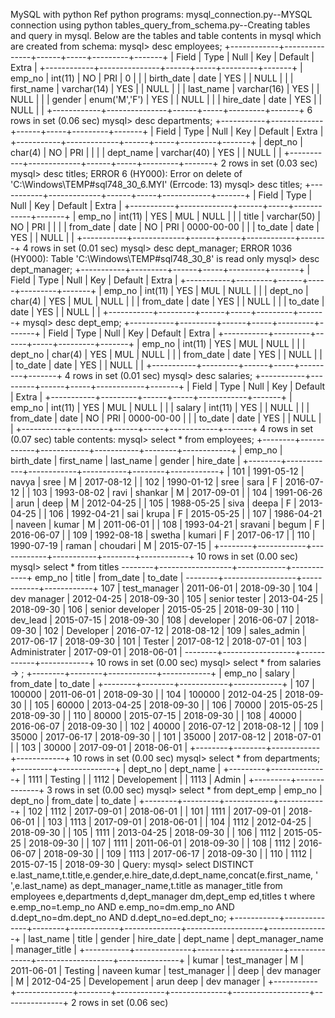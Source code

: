 MySQL with python
Ref python programs:  mysql_connection.py--MYSQL connection using python 
tables_query_from_schema.py--Creating tables and query in mysql.
Below are the tables and table contents in mysql which are created from schema:
mysql> desc employees;
+------------+---------------+------+-----+---------+-------+
| Field      | Type          | Null | Key | Default | Extra |
+------------+---------------+------+-----+---------+-------+
| emp_no     | int(11)       | NO   | PRI | 0       |       |
| birth_date | date          | YES  |     | NULL    |       |
| first_name | varchar(14)   | YES  |     | NULL    |       |
| last_name  | varchar(16)   | YES  |     | NULL    |       |
| gender     | enum('M','F') | YES  |     | NULL    |       |
| hire_date  | date          | YES  |     | NULL    |       |
+------------+---------------+------+-----+---------+-------+
6 rows in set (0.06 sec)
mysql> desc departments;
+-----------+-------------+------+-----+---------+-------+
| Field     | Type        | Null | Key | Default | Extra |
+-----------+-------------+------+-----+---------+-------+
| dept_no   | char(4)     | NO   | PRI |         |       |
| dept_name | varchar(40) | YES  |     | NULL    |       |
+-----------+-------------+------+-----+---------+-------+
2 rows in set (0.03 sec)
mysql> desc  titles;
ERROR 6 (HY000): Error on delete of 'C:\Windows\TEMP\#sql748_30_6.MYI' (Errcode: 13)
mysql> desc titles;
+-----------+-------------+------+-----+------------+-------+
| Field     | Type        | Null | Key | Default    | Extra |
+-----------+-------------+------+-----+------------+-------+
| emp_no    | int(11)     | YES  | MUL | NULL       |       |
| title     | varchar(50) | NO   | PRI |            |       |
| from_date | date        | NO   | PRI | 0000-00-00 |       |
| to_date   | date        | YES  |     | NULL       |       |
+-----------+-------------+------+-----+------------+-------+
4 rows in set (0.01 sec)
mysql> desc dept_manager;
ERROR 1036 (HY000): Table 'C:\Windows\TEMP\#sql748_30_8' is read only
mysql> desc dept_manager;
+-----------+---------+------+-----+---------+-------+
| Field     | Type    | Null | Key | Default | Extra |
+-----------+---------+------+-----+---------+-------+
| emp_no    | int(11) | YES  | MUL | NULL    |       |
| dept_no   | char(4) | YES  | MUL | NULL    |       |
| from_date | date    | YES  |     | NULL    |       |
| to_date   | date    | YES  |     | NULL    |       |
+-----------+---------+------+-----+---------+-------+
mysql> desc dept_emp;
+-----------+---------+------+-----+---------+-------+
| Field     | Type    | Null | Key | Default | Extra |
+-----------+---------+------+-----+---------+-------+
| emp_no    | int(11) | YES  | MUL | NULL    |       |
| dept_no   | char(4) | YES  | MUL | NULL    |       |
| from_date | date    | YES  |     | NULL    |       |
| to_date   | date    | YES  |     | NULL    |       |
+-----------+---------+------+-----+---------+-------+
4 rows in set (0.01 sec)
mysql> desc salaries;
+-----------+---------+------+-----+------------+-------+
| Field     | Type    | Null | Key | Default    | Extra |
+-----------+---------+------+-----+------------+-------+
| emp_no    | int(11) | YES  | MUL | NULL       |       |
| salary    | int(11) | YES  |     | NULL       |       |
| from_date | date    | NO   | PRI | 0000-00-00 |       |
| to_date   | date    | YES  |     | NULL       |       |
+-----------+---------+------+-----+------------+-------+
4 rows in set (0.07 sec)
table contents:
mysql> select * from employees;
+--------+------------+------------+-----------+--------+------------+
| emp_no | birth_date | first_name | last_name | gender | hire_date  |
+--------+------------+------------+-----------+--------+------------+
|    101 | 1991-05-12 | navya      | sree      | M      | 2017-08-12 |
|    102 | 1990-01-12 | sree       | sara      | F      | 2016-07-12 |
|    103 | 1993-08-02 | ravi       | shankar   | M      | 2017-09-01 |
|    104 | 1991-06-26 | arun       | deep      | M      | 2012-04-25 |
|    105 | 1988-05-25 | siva       | deepa     | F      | 2013-04-25 |
|    106 | 1992-04-21 | sai        | krupa     | F      | 2015-05-25 |
|    107 | 1986-04-21 | naveen     | kumar     | M      | 2011-06-01 |
|    108 | 1993-04-21 | sravani    | begum     | F      | 2016-06-07 |
|    109 | 1992-08-18 | swetha     | kumari    | F      | 2017-06-17 |
|    110 | 1990-07-19 | raman      | choudari  | M      | 2015-07-15 |
+--------+------------+------------+-----------+--------+------------+
10 rows in set (0.00 sec)
mysql> select * from titles
--------+------------------+------------+------------+
 emp_no | title            | from_date  | to_date    |
--------+------------------+------------+------------+
    107 | test_manager     | 2011-06-01 | 2018-09-30 |
    104 | dev manager      | 2012-04-25 | 2018-09-30 |
    105 | senior tester    | 2013-04-25 | 2018-09-30 |
    106 | senior developer | 2015-05-25 | 2018-09-30 |
    110 | dev_lead         | 2015-07-15 | 2018-09-30 |
    108 | developer        | 2016-06-07 | 2018-09-30 |
    102 | Developer        | 2016-07-12 | 2018-08-12 |
    109 | sales_admin      | 2017-06-17 | 2018-09-30 |
    101 | Tester           | 2017-08-12 | 2018-07-01 |
    103 | Administrater    | 2017-09-01 | 2018-06-01 |
--------+------------------+------------+------------+
10 rows in set (0.00 sec)
mysql> select * from salaries
    -> ;
+--------+--------+------------+------------+
| emp_no | salary | from_date  | to_date    |
+--------+--------+------------+------------+
|    107 | 100000 | 2011-06-01 | 2018-09-30 |
|    104 | 100000 | 2012-04-25 | 2018-09-30 |
|    105 |  60000 | 2013-04-25 | 2018-09-30 |
|    106 |  70000 | 2015-05-25 | 2018-09-30 |
|    110 |  80000 | 2015-07-15 | 2018-09-30 |
|    108 |  40000 | 2016-06-07 | 2018-09-30 |
|    102 |  40000 | 2016-07-12 | 2018-08-12 |
|    109 |  35000 | 2017-06-17 | 2018-09-30 |
|    101 |  35000 | 2017-08-12 | 2018-07-01 |
|    103 |  30000 | 2017-09-01 | 2018-06-01 |
+--------+--------+------------+------------+
10 rows in set (0.00 sec)
mysql> select * from departments;
+---------+--------------+
| dept_no | dept_name    |
+---------+--------------+
| 1111    | Testing      |
| 1112    | Developement |
| 1113    | Admin        |
+---------+--------------+
3 rows in set (0.00 sec)
mysql> select * from dept_emp
| emp_no | dept_no | from_date  | to_date    |
+--------+---------+------------+------------+
|    102 | 1112    | 2017-09-01 | 2018-06-01 |
|    101 | 1111    | 2017-09-01 | 2018-06-01 |
|    103 | 1113    | 2017-09-01 | 2018-06-01 |
|    104 | 1112    | 2012-04-25 | 2018-09-30 |
|    105 | 1111    | 2013-04-25 | 2018-09-30 |
|    106 | 1112    | 2015-05-25 | 2018-09-30 |
|    107 | 1111    | 2011-06-01 | 2018-09-30 |
|    108 | 1112    | 2016-06-07 | 2018-09-30 |
|    109 | 1113    | 2017-06-17 | 2018-09-30 |
|    110 | 1112    | 2015-07-15 | 2018-09-30 |
Query:
mysql> select DISTINCT e.last_name,t.title,e.gender,e.hire_date,d.dept_name,concat(e.first_name, ' ',e.last_name) as dept_manager_name,t.title as manager_title from employees e,departments d,dept_manager dm,dept_emp ed,titles t where e.emp_no=t.emp_no AND e.emp_no=dm.emp_no AND d.dept_no=dm.dept_no AND d.dept_no=ed.dept_no;
+-----------+--------------+--------+------------+--------------+-------------------+---------------+
| last_name | title        | gender | hire_date  | dept_name    | dept_manager_name | manager_title |
+-----------+--------------+--------+------------+--------------+-------------------+---------------+
| kumar     | test_manager | M      | 2011-06-01 | Testing      | naveen kumar      | test_manager  |
| deep      | dev manager  | M      | 2012-04-25 | Developement | arun deep         | dev manager   |
+-----------+--------------+--------+------------+--------------+-------------------+---------------+
2 rows in set (0.06 sec)
